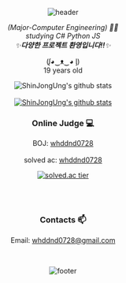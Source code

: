   <div align=center>

![header](https://capsule-render.vercel.app/api?type=wave&color=auto&height=300&section=header&text=Jongung%20Shin&fontSize=90)




<p>
  <em>
    (Major-Computer Engineering) 👨‍💻 <br>
    studying C# Python JS <br>
    ✨<b>다양한 프로젝트 환영입니다!!</b>✨
  </em>  
</p>
 (ᶘ◕‿ᴥ‿◕ ᶅ) 
<br>19 years old<br>

![ShinJongUng's github stats](https://github-readme-stats.vercel.app/api?username=ShinJongUng&show_icons=true) <br><br>
[![ShinJongUng's github stats](https://github-readme-stats.vercel.app/api/top-langs/?username=ShinJongUng&show_icons=true&hide_border=true&title_color=004386&icon_color=004386&layout=compact)](https://github.com/ShinJongUn)
### Online Judge 💻

BOJ: [whddnd0728](http://icpc.me/whddnd0728)<br><br>
  solved ac: [whddnd0728](https://solved.ac/profile/whddnd0728)<br>
  
[![solved.ac tier](http://mazassumnida.wtf/api/generate_badge?boj=whddnd0728)](https://solved.ac/whddnd0728)

<br><br>

### Contacts 📫

 Email: whddnd0728@gmail.com

<br>

![footer](https://capsule-render.vercel.app/api?type=wave&color=auto&height=300&section=footer&fontSize=90)
</div>
